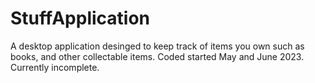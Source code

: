 # StuffApplication
A desktop application desinged to keep track of items you own such as books, and other collectable items. Coded started May and June 2023.
Currently incomplete.
